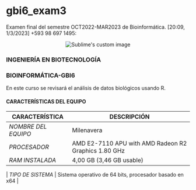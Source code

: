 # gbi6_exam3
Examen final del semestre OCT2022-MAR2023 de Bioinformática.
[20:09, 1/3/2023] +593 98 697 1495: <p align="center">
  <img src="https://univercimas.com/wp-content/uploads/2021/12/Logo-de-la-Universidad-Regional-Amazonica-ikiam.png?raw=true" alt="Sublime's custom image"/>
</p>


### INGENIERÍA EN BIOTECNOLOGÍA
### BIOINFORMÁTICA-GBI6
En este curso se revisará el análisis de datos biológicos usando R.
#### CARACTERÍSTICAS DEL EQUIPO

| CARACTERÍSTICA | DESCRIPCIÓN |
| ------------- | ------------- |
| *NOMBRE DEL EQUIPO* | Milenavera |
| *PROCESADOR*  | AMD E2-7110 APU with AMD Radeon R2 Graphics 1.80 GHz  |
| *RAM INSTALADA*  | 4,00 GB (3,46 GB usable) |

| *TIPO DE SISTEMA* | Sistema operativo de 64 bits, procesador basado en x64 |
